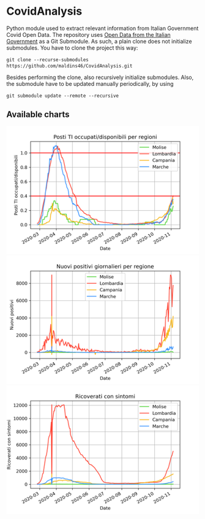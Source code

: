# CovidAnalysis
Python module used to extract relevant information from Italian Government Covid Open Data. The repository uses [Open Data from the Italian Government](https://github.com/pcm-dpc/COVID-19) as a Git Submodule. As such, a plain clone does not initialize submodules. You have to clone the project this way:

```
git clone --recurse-submodules https://github.com/maldins46/CovidAnalysis.git 
```
Besides performing the clone, also recursively initialize submodules. Also, the submodule have to be updated manually periodically, by using

```
git submodule update --remote --recursive
```

## Available charts
![Occupazione TI per regioni](./docs/ti_per_regioni.png)
![Positivi per regioni](./docs/positivi_per_regioni.png)
![Ricoverati con sintomi](./docs/ricoverati_con_sintomi.png)

